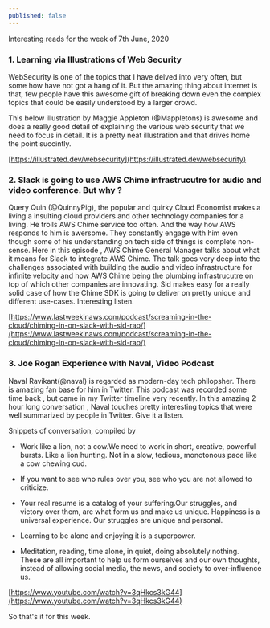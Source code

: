 ```yaml
---
published: false
---
```

Interesting reads for the week of 7th June, 2020

### 1. Learning via Illustrations of Web Security

WebSecurity is one of the topics that I have delved into very often, but some how have not got a hang of it. But the amazing thing about internet is that, few people have this awesome gift of breaking down even the complex topics that could be easily understood by a larger crowd. 

This below illustration by Maggie Appleton (@Mappletons) is awesome and does a really good detail of explaining the various web security that we need to focus in detail. It is a pretty neat illustration and that drives home the point succintly. 


[https://illustrated.dev/websecurity](https://illustrated.dev/websecurity)

### 2. Slack is going to use AWS Chime infrastrucutre for audio and video conference. But why ? 

Query Quin (@QuinnyPig), the popular and quirky Cloud Economist makes a living a insulting cloud providers and other technology companies for a living. He trolls AWS Chime service too often. And the way how AWS responds to him is awersome. They constantly engage with him even though some of his understanding on tech side of things is complete non-sense. Here in this episode , AWS Chime General Manager talks about what it means for Slack to integrate AWS Chime. The talk goes very deep into the challenges associated with building the audio and video infrastructure for infinite velocity and how AWS Chime being the plumbing infrastrucutre on top of which other companies are innovating. Sid makes easy for a really solid case of how the Chime SDK is going to deliver on pretty unique and different use-cases. Interesting listen.  

[https://www.lastweekinaws.com/podcast/screaming-in-the-cloud/chiming-in-on-slack-with-sid-rao/](https://www.lastweekinaws.com/podcast/screaming-in-the-cloud/chiming-in-on-slack-with-sid-rao/)


### 3.  Joe Rogan Experience with Naval, Video Podcast 

Naval Ravikant(@naval)  is regarded as modern-day tech philopsher. There is amazing fan base for him in Twitter. This podcast was recorded some time back , but came in my Twitter timeline very recently. In this amazing 2 hour long conversation , Naval touches pretty interesting topics that were well summarized by people in Twitter. Give it a listen. 

Snippets of conversation, compiled by 

- Work like a lion, not a cow.We need to work in short, creative, powerful bursts. Like a lion hunting. Not in a slow, tedious, monotonous pace like a cow chewing cud.

- If you want to see who rules over you, see who you are not allowed to criticize.

- Your real resume is a catalog of your suffering.Our struggles, and victory over them, are what form us and make us unique. Happiness is a universal experience. Our struggles are unique and personal.

- Learning to be alone and enjoying it is a superpower.

- Meditation, reading, time alone, in quiet, doing absolutely nothing. These are all important to help us form ourselves and our own thoughts, instead of allowing social media, the news, and society to over-influence us.


[https://www.youtube.com/watch?v=3qHkcs3kG44](https://www.youtube.com/watch?v=3qHkcs3kG44)


So that's it for this week.